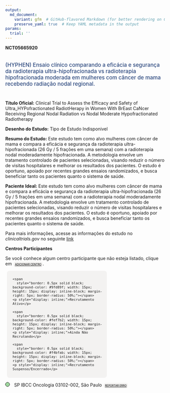 ```yaml
---
output: 
  md_document:
    variant: gfm  # GitHub-flavored Markdown (for better rendering on GitHub)
    preserve_yaml: true  # Keep YAML metadata in the output
params:
  trial: ''
---
```


**NCT05665920**

<div style="padding: 5px 5px 5px 0px; font-size: 1.20em; font-weight: 500; color: #2E4A7F; text-align: left; margin-bottom: 20px">

(HYPHEN) Ensaio clínico comparando a eficácia e segurança da
radioterapia ultra-hipofracionada vs radioterapia hipofracionada
moderada em mulheres com câncer de mama recebendo radiação nodal
regional.

</div>

**Título Oficial:** Clinical Trial to Assess the Efficacy and Safety of
Ultra_HYPofractionated RadiotHerapy in Women With BrEast CaNcer
Receiving Regional Nodal Radiation vs Nodal Moderate Hypofractionated
Radiotherapy

**Desenho do Estudo:** Tipo de Estudo Indisponivel

**Resumo do Estudo:** Este estudo tem como alvo mulheres com câncer de
mama e compara a eficácia e segurança da radioterapia
ultra-hipofracionada (26 Gy / 5 frações em uma semana) com a
radioterapia nodal moderadamente hipofracionada. A metodologia envolve
um tratamento controlado de pacientes selecionadas, visando reduzir o
número de visitas hospitalares e melhorar os resultados dos pacientes. O
estudo é oportuno, apoiado por recentes grandes ensaios randomizados, e
busca beneficiar tanto os pacientes quanto o sistema de saúde.

**Paciente Ideal:** Este estudo tem como alvo mulheres com câncer de
mama e compara a eficácia e segurança da radioterapia
ultra-hipofracionada (26 Gy / 5 frações em uma semana) com a
radioterapia nodal moderadamente hipofracionada. A metodologia envolve
um tratamento controlado de pacientes selecionadas, visando reduzir o
número de visitas hospitalares e melhorar os resultados dos pacientes. O
estudo é oportuno, apoiado por recentes grandes ensaios randomizados, e
busca beneficiar tanto os pacientes quanto o sistema de saúde.

Para mais informações, acesse as informações do estudo no
*clinicaltrials.gov* no seguinte
[link](https://clinicaltrials.gov/ct2/show/NCT05665920)

**Centros Participantes**

Se você conhece algum centro participante que não esteja listado, clique
em
<span style="color: #2E4A7F; margin-left: 2px; padding: 4px; background-color: #f3f2f1; border-radius: 8px; font-weight: 500; font-size: 0.6em"><a
href="https://flazar.shinyapps.io/formsapp?study_nct_id=NCT05665920&amp;location_id=N%2FA&amp;location_full_name=N%2FA&amp;form_type=Adicionar%20Centro"
target="_blank">ADICIONAR CENTRO</a></span>.

<div style="margin-bottom: 8px; margin-left: 5px; padding: 8px; max-width: 300px; background-color: #f3f2f1; border-radius: 8px; font-size: 0.9em">

<div style="margin-left: 10px;">

    <span 
      style="border: 0.5px solid black; background-color: #9fd89f; width: 15px; height: 15px; display: inline-block; margin-right: 5px; border-radius: 50%;"></span>
    <p style="display: inline;">Recrutamento Ativo</p>

</div>

<div style="margin-left: 10px;">

    <span 
      style="border: 0.5px solid black; background-color: #fef7b2; width: 15px; height: 15px; display: inline-block; margin-right: 5px; border-radius: 50%;"></span>
    <p style="display: inline;">Ainda Não Recrutando</p>

</div>

<div style="margin-left: 10px;">

    <span 
      style="border: 0.5px solid black; background-color: #f4bfab; width: 15px; height: 15px; display: inline-block; margin-right: 5px; border-radius: 50%;"></span>
    <p style="display: inline;">Recrutamento Suspenso/Encerrado</p>

</div>

</div>

<span style="border: 0.5px solid black; display: inline-block; width: 12px; height: 12px; border-radius: 50%; margin-right: 10px; padding-bottom: 0px; background-color: #9fd89f;"></span>
SP IBCC Oncologia 03102-002, São Paulo
<span style="color: #2E4A7F; margin-left: 2px; padding: 4px; background-color: #f3f2f1; border-radius: 8px; font-weight: 500; font-size: 0.6em"><a
href="https://flazar.shinyapps.io/formsapp?study_nct_id=NCT05665920&amp;location_id=IBCCONCOLOGIASAOPAULOSP03102002BRAZIL&amp;location_full_name=IBCC%20Oncologia%2C%2003102-002%2C%20S%C3%A3o%20Paulo&amp;form_type=Reportar%20Erro"
target="_blank">REPORTAR ERRO</a></span>
